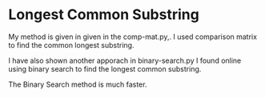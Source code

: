 # Longest Common Substring

My method is given in given in the comp-mat.py,. I used comparison matrix to find the common longest substring.

I have also shown another apporach in binary-search.py I found online using binary search to find the longest common substring.

The Binary Search method is much faster.